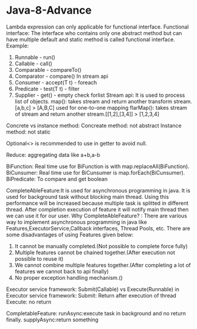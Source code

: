 # Java-8-Advance
Lambda expression can only applicable for functional interface.
Functional interface: The interface who contains only one abstract method but can have multiple default and static method is called functional interface.
Example: 
1. Runnable - run()
2. Callable - call()
3. Comparable - compareTo()
4. Comparator - compare()
In stream api
1. Consumer - accept(T t) - foreach
2. Predicate - test(T t) - filter
3. Supplier - get() - empty check forlist
Stream api: It is used to process list of objects.
map(): takes stream and return another transform stream.[a,b,c] > [A,B,C] used for one-to-one mapping
flarMap(): takes stream of stream and return another stream.[[1,2],[3,4]] > [1,2,3,4]

Concrete vs instance method:
Concreate method: not abstract
Instance method: not static

Optional<> is recommended to use in getter to avoid null.

Reduce: aggregating data like a+b,a-b

BiFunction: Real time use for BiFunction is with map.replaceAll(BiFunction).
BiCunsumer: Real time use for BiCunsumer is map.forEach(BiCunsumer).
BiPredicate: To compare and get boolean


CompleteAbleFeature:It is used for asynchronous programming in java. It is used for background task without blocking main thread.
Using this performance will be increased because multiple task is splitted in different thread. After completion execution of feature it will notify main thread then we can use it for our user.
Why CompleteAbleFeature? : There are various way to implement asynchronous programming in java like Features,ExecutorService,Callback interfaces,
Thread Pools, etc. There are some disadvantages of using Features given below:
1. It cannot be manually completed.(Not possible to complete force fully)
2. Multiple features cannot be chained together.(After execution not possible to reuse it)
3. We cannot combine multiple features together.(After completing a lot of  features we cannot back to api finally)
4. No proper exception handling mechanism.()


Executor service framework:
Submit(Callable) vs Execute(Runnable) in Executor service framework:
Submit: Return after execution of thread
Execute: no return

CompletableFeature:
runAsync:execute task in background and no return finally.
supplyAsync:return something








